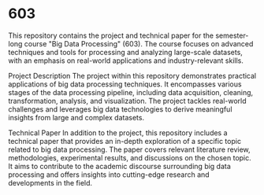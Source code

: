 # 603
This repository contains the project and technical paper for the semester-long course "Big Data Processing" (603). The course focuses on advanced techniques and tools for processing and analyzing large-scale datasets, with an emphasis on real-world applications and industry-relevant skills.

Project Description
The project within this repository demonstrates practical applications of big data processing techniques. It encompasses various stages of the data processing pipeline, including data acquisition, cleaning, transformation, analysis, and visualization. The project tackles real-world challenges and leverages big data technologies to derive meaningful insights from large and complex datasets.

Technical Paper
In addition to the project, this repository includes a technical paper that provides an in-depth exploration of a specific topic related to big data processing. The paper covers relevant literature review, methodologies, experimental results, and discussions on the chosen topic. It aims to contribute to the academic discourse surrounding big data processing and offers insights into cutting-edge research and developments in the field.
